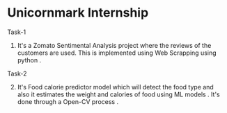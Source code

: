 # Unicornmark Internship

Task-1
1) It's a Zomato Sentimental Analysis project where the reviews of the customers are used. This is implemented using Web Scrapping using python .

Task-2

2) It's Food calorie predictor model which will detect the food type and also it estimates the weight and calories of food using ML models . It's done through a Open-CV process .
